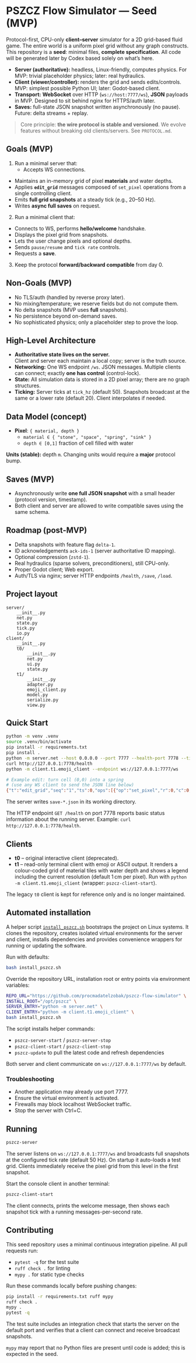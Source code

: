 # PSZCZ Flow Simulator — Seed (MVP)

Protocol-first, CPU-only **client–server** simulator for a 2D grid-based fluid game.
The entire world is a uniform pixel grid without any graph constructs.
This repository is a **seed**: minimal files, **complete specification**. All code will be generated later by Codex based solely on what’s here.

- **Server (authoritative):** headless, Linux-friendly, computes physics. For MVP: trivial placeholder physics; later: real hydraulics.
- **Client (viewer/controller):** renders the grid and sends edits/controls. MVP: simplest possible Python UI; later: Godot-based client.
- **Transport:** **WebSocket** over HTTP (`ws://host:7777/ws`), **JSON** payloads in MVP. Designed to sit behind nginx for HTTPS/auth later.
- **Saves:** full-state JSON snapshot written asynchronously (no pause). Future: delta streams + replay.

> Core principle: **the wire protocol is stable and versioned**. We evolve features without breaking old clients/servers. See `PROTOCOL.md`.

## Goals (MVP)

1. Run a minimal server that:
   - Accepts WS connections.
  - Maintains an in-memory grid of pixel **materials** and water depths.
  - Applies **`edit_grid`** messages composed of `set_pixel` operations from a single controlling client.
  - Emits **full grid snapshots** at a steady tick (e.g., 20–50 Hz).
  - Writes **async full saves** on request.

2. Run a minimal client that:
  - Connects to WS, performs **hello/welcome** handshake.
  - Displays the pixel grid from snapshots.
  - Lets the user change pixels and optional depths.
  - Sends `pause/resume` and `tick rate` controls.
  - Requests a **save**.

3. Keep the protocol **forward/backward compatible** from day 0.

## Non-Goals (MVP)

- No TLS/auth (handled by reverse proxy later).
- No mixing/temperature; we reserve fields but do not compute them.
- No delta snapshots (MVP uses **full** snapshots).
- No persistence beyond on-demand saves.
- No sophisticated physics; only a placeholder step to prove the loop.

## High-Level Architecture

- **Authoritative state lives on the server.**  
  Client and server each maintain a local copy; server is the truth source.
- **Networking:** One WS endpoint `/ws`. JSON messages. Multiple clients can connect; exactly **one has control** (control-lock).
- **State:** All simulation data is stored in a 2D pixel array; there are no graph structures.
- **Ticking:** Server ticks at `tick_hz` (default 50). Snapshots broadcast at the same or a lower rate (default 20). Client interpolates if needed.


## Data Model (concept)

- **Pixel**: `{ material, depth }`
  - `material ∈ { "stone", "space", "spring", "sink" }`
  - `depth ∈ [0,1]` fraction of cell filled with water

**Units (stable):** depth `m`. Changing units would require a **major** protocol bump.

## Saves (MVP)

- Asynchronously write **one full JSON snapshot** with a small header (protocol version, timestamp).
- Both client and server are allowed to write compatible saves using the same schema.

## Roadmap (post-MVP)

- Delta snapshots with feature flag `delta-1`.
- ID acknowledgements `ack-ids-1` (server authoritative ID mapping).
- Optional compression (`zstd-1`).
- Real hydraulics (sparse solvers, preconditioners), still CPU-only.
- Proper Godot client; Web export.
- Auth/TLS via nginx; server HTTP endpoints `/health`, `/save`, `/load`.

## Project layout

```
server/
    __init__.py
    net.py
    state.py
    tick.py
    io.py
client/
    __init__.py
    t0/
        __init__.py
        net.py
        ui.py
        state.py
    t1/
        __init__.py
        adapter.py
        emoji_client.py
        model.py
        serialize.py
        view.py
```

## Quick Start

```sh
python -m venv .venv
source .venv/bin/activate
pip install -r requirements.txt
pip install .
python -m server.net --host 0.0.0.0 --port 7777 --health-port 7778 --tick-hz 40 &
curl http://127.0.0.1:7778/health
python -m client.t1.emoji_client --endpoint ws://127.0.0.1:7777/ws

# Example edit: turn cell (0,0) into a spring
# (use any WS client to send the JSON line below)
{"t":"edit_grid","seq":"1","ts":0,"ops":[{"op":"set_pixel","r":0,"c":0,"material":"spring"}]}
```

The server writes `save-*.json` in its working directory.

The HTTP endpoint `GET /health` on port 7778 reports basic status information
about the running server. Example: `curl http://127.0.0.1:7778/health`.

## Clients

- **t0** – original interactive client (deprecated).
- **t1** – read-only terminal client with emoji or ASCII output.
  It renders a colour-coded grid of material tiles with water depth and shows a
  legend including the current resolution (default 1 cm per pixel).
  Run with `python -m client.t1.emoji_client` (wrapper: `pszcz-client-start`).

The legacy `t0` client is kept for reference only and is no longer maintained.

## Automated installation

A helper script [`install_pszcz.sh`](install_pszcz.sh) bootstraps the project on
Linux systems. It clones the repository, creates isolated virtual
environments for the server and client, installs dependencies and provides
convenience wrappers for running or updating the software.

Run with defaults:

```sh
bash install_pszcz.sh
```

Override the repository URL, installation root or entry points via
environment variables:

```sh
REPO_URL="https://github.com/procmadatelzobak/pszcz-flow-simulator" \
INSTALL_ROOT="/opt/pszcz" \
SERVER_ENTRY="python -m server.net" \
CLIENT_ENTRY="python -m client.t1.emoji_client" \
bash install_pszcz.sh
```

The script installs helper commands:

- `pszcz-server-start` / `pszcz-server-stop`
- `pszcz-client-start` / `pszcz-client-stop`
- `pszcz-update` to pull the latest code and refresh dependencies

Both server and client communicate on `ws://127.0.0.1:7777/ws` by default.

### Troubleshooting

- Another application may already use port 7777.
- Ensure the virtual environment is activated.
- Firewalls may block localhost WebSocket traffic.
- Stop the server with Ctrl+C.

## Running

```sh
pszcz-server
```

The server listens on `ws://127.0.0.1:7777/ws` and broadcasts full snapshots at
the configured tick rate (default 50 Hz). On startup it auto-loads a test grid.
Clients immediately receive the pixel grid from this level in the first snapshot.

Start the console client in another terminal:

```sh
pszcz-client-start
```

The client connects, prints the welcome message, then shows each snapshot tick with a running messages-per-second rate.

## Contributing

This seed repository uses a minimal continuous integration pipeline. All pull requests run:

- `pytest -q` for the test suite
- `ruff check .` for linting
- `mypy .` for static type checks

Run these commands locally before pushing changes:

```sh
pip install -r requirements.txt ruff mypy
ruff check .
mypy .
pytest -q
```

The test suite includes an integration check that starts the server on the
default port and verifies that a client can connect and receive broadcast
snapshots.

`mypy` may report that no Python files are present until code is added; this is expected in the seed.
